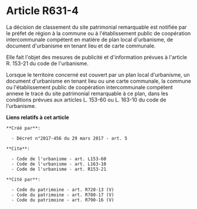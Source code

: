 # Article R631-4

La décision de classement du site patrimonial remarquable est notifiée par le préfet de région à la commune ou à
l'établissement public de coopération intercommunale compétent en matière de plan local d'urbanisme, de document d'urbanisme
en tenant lieu et de carte communale. 

Elle fait l'objet des mesures de publicité et d'information prévues à l'article R. 153-21 du code de l'urbanisme. 

Lorsque le territoire concerné est couvert par un plan local d'urbanisme, un document d'urbanisme en tenant lieu ou une carte
communale, la commune ou l'établissement public de coopération intercommunale compétent annexe le tracé du site patrimonial
remarquable à ce plan, dans les conditions prévues aux articles L. 153-60 ou L. 163-10 du code de l'urbanisme.

**Liens relatifs à cet article**

	**Créé par**:

	  - Décret n°2017-456 du 29 mars 2017 - art. 5

	**Cite**:

	  - Code de l'urbanisme - art. L153-60
	  - Code de l'urbanisme - art. L163-10
	  - Code de l'urbanisme - art. R153-21

	**Cité par**:

	  - Code du patrimoine - art. R720-13 (V)
	  - Code du patrimoine - art. R780-17 (V)
	  - Code du patrimoine - art. R790-16 (V)
